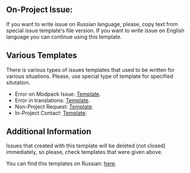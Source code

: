 ## On-Project Issue:

If you want to write issue on Russian language, please, copy text from special issue template's file version. If you want to write issue on English language you can continue using this template.

## Various Templates

There is various types of issues templates that used to be written for various situations. Please, use special type of template for specified situtation.

* Error on Modpack Issue: [Template]().
* Error in translations: [Template]().
* Non-Project Request: [Template]().
* In-Project Contact: [Template]().

## Additional Information

Issues that created with this template will be deleted (not closed) immediately, so please, check templates that were given above.

You can find this templates on Russian: [here](https://github.com/Avandelta/Homepage/blob/master/.github/Russian).
